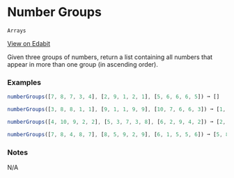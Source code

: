# Number Groups

`Arrays`

[View on Edabit](https://edabit.com/challenge/Xz2SWTuwQtnqHGi7d)

Given three groups of numbers, return a list containing all numbers that appear in more than one group (in ascending order).

### Examples

```js
numberGroups([7, 8, 7, 3, 4], [2, 9, 1, 2, 1], [5, 6, 6, 6, 5]) ➞ []

numberGroups([3, 8, 8, 1, 1], [9, 1, 1, 9, 9], [10, 7, 6, 6, 3]) ➞ [1, 3]

numberGroups([4, 10, 9, 2, 2], [5, 3, 7, 3, 8], [6, 2, 9, 4, 2]) ➞ [2, 4, 9]

numberGroups([7, 8, 4, 8, 7], [8, 5, 9, 2, 9], [6, 1, 5, 5, 6]) ➞ [5, 8]
```

### Notes

N/A

